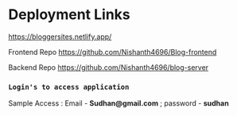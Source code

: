 # Deployment Links

<a href="https://bloggersites.netlify.app/">https://bloggersites.netlify.app/</a>

<p>Frontend Repo <a href="https://github.com/Nishanth4696/Blog-frontend">https://github.com/Nishanth4696/Blog-frontend</a></p>

<p>Backend Repo <a href="https://github.com/Nishanth4696/blog-server">https://github.com/Nishanth4696/blog-server </a></p>

### `Login's to access application`

<div><p>Sample Access : Email - <b>Sudhan@gmail.com</b> ; password - <b> sudhan </b> </p> </div>
